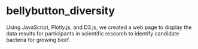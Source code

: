# bellybutton_diversity
Using JavaScript, Plotly.js, and D3.js, we created a web page to display the data results for participants in scientific research to identify candidate bacteria for growing beef.
